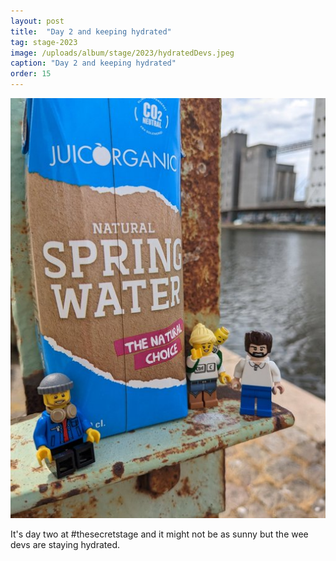 ```yaml
---
layout: post
title:  "Day 2 and keeping hydrated"
tag: stage-2023
image: /uploads/album/stage/2023/hydratedDevs.jpeg
caption: "Day 2 and keeping hydrated"
order: 15
---
```


![](/uploads/album/stage/2023/hydratedDevs.jpeg)

It's day two at #thesecretstage and it might not be as sunny but the wee devs are staying hydrated.